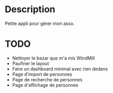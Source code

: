 # Description

Petite appli pour gérer mon asso.

# TODO

- Nettoyer le bazar que m'a mis WindMill
- Paufiner le layout
- Faire un dashboard minimal avec rien dedans
- Page d'import de personnes
- Page de recherche de personnes
- Page d'affichage de personnes
